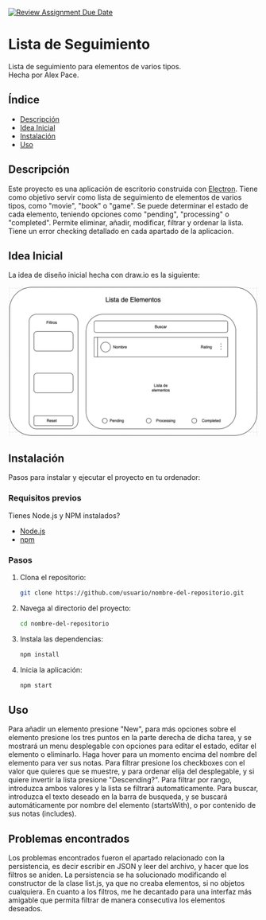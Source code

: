 [![Review Assignment Due Date](https://classroom.github.com/assets/deadline-readme-button-22041afd0340ce965d47ae6ef1cefeee28c7c493a6346c4f15d667ab976d596c.svg)](https://classroom.github.com/a/jeAbMzt9)


# Lista de Seguimiento

Lista de seguimiento para elementos de varios tipos.  
Hecha por Alex Pace.

## Índice

- [Descripción](#descripción)
- [Idea Inicial](#idea-inicial)
- [Instalación](#instalación)
- [Uso](#uso)


## Descripción

Este proyecto es una aplicación de escritorio construida con [Electron](https://www.electronjs.org/). Tiene como objetivo servir como lista de seguimiento de elementos de varios tipos, como "movie", "book" o "game". Se puede determinar el estado de cada elemento,
teniendo opciones como "pending", "processing" o "completed". Permite eliminar, añadir, modificar, filtrar y ordenar la lista.
Tiene un error checking detallado en cada apartado de la aplicacion.

## Idea Inicial

La idea de diseño inicial hecha con draw.io es la siguiente:

![idea inicial](./others/drawio.png)


## Instalación

Pasos para instalar y ejecutar el proyecto en tu ordenador:


### Requisitos previos

Tienes Node.js y NPM instalados?

- [Node.js](https://nodejs.org/)
- [npm](https://www.npmjs.com/)


### Pasos

1. Clona el repositorio:

    ```bash
    git clone https://github.com/usuario/nombre-del-repositorio.git
    ```

2. Navega al directorio del proyecto:

    ```bash
    cd nombre-del-repositorio
    ```

3. Instala las dependencias:

    ```bash
    npm install
    ```

4. Inicia la aplicación:

    ```bash
    npm start
    ```


## Uso

Para añadir un elemento presione "New", para más opciones sobre el elemento presione los tres puntos en la parte derecha de dicha tarea,
y se mostrará un menu desplegable con opciones para editar el estado, editar el elemento o eliminarlo. Haga hover para un momento encima del nombre del elemento para ver sus notas. Para filtrar presione los checkboxes con el valor que quieres que se muestre, y para ordenar elija del desplegable, y si quiere invertir la lista presione "Descending?". Para filtrar por rango, introduzca ambos valores y la lista se filtrará automaticamente. Para buscar, introduzca el texto deseado en la barra de busqueda, y se buscará automáticamente por nombre del elemento (startsWith), o por contenido de sus notas (includes).


## Problemas encontrados

Los problemas encontrados fueron el apartado relacionado con la persistencia, es decir escribir en JSON y leer del archivo, y hacer que los filtros
se aniden. La persistencia se ha solucionado modificando el constructor de la clase list.js, ya que no creaba elementos, si no objetos cualquiera.
En cuanto a los filtros, me he decantado para una interfaz más amigable que permita filtrar de manera consecutiva los elementos deseados.